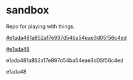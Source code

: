 # sandbox
Repo for playing with things.

[#e1ada481a852a17e997d54ba54eae3d05f56c4ed](commit/e1ada481a852a17e997d54ba54eae3d05f56c4ed)

[#e1ada48](https://github.com/loomchild/sandbox/commit/e1ada481a852a17e997d54ba54eae3d05f56c4ed)

e1ada481a852a17e997d54ba54eae3d05f56c4ed

e1ada48
